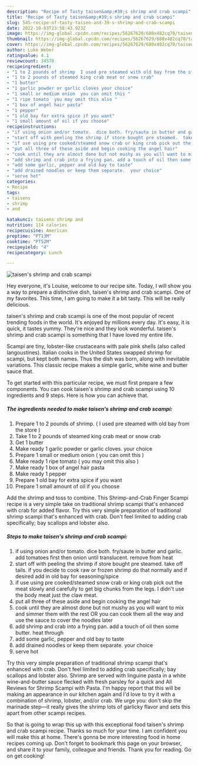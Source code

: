 ```yaml
---
description: "Recipe of Tasty taisen&amp;#39;s shrimp and crab scampi"
title: "Recipe of Tasty taisen&amp;#39;s shrimp and crab scampi"
slug: 545-recipe-of-tasty-taisen-and-39-s-shrimp-and-crab-scampi
date: 2022-10-03T23:58:43.923Z
image: https://img-global.cpcdn.com/recipes/56267629/680x482cq70/taisens-shrimp-and-crab-scampi-recipe-main-photo.jpg
thumbnail: https://img-global.cpcdn.com/recipes/56267629/680x482cq70/taisens-shrimp-and-crab-scampi-recipe-main-photo.jpg
cover: https://img-global.cpcdn.com/recipes/56267629/680x482cq70/taisens-shrimp-and-crab-scampi-recipe-main-photo.jpg
author: Luke Weber
ratingvalue: 4.1
reviewcount: 34570
recipeingredient:
- "1 to 2 pounds of shrimp  I used pre steamed with old bay from the store "
- "1 to 2 pounds of steamed king crab meat or snow crab"
- "1 butter"
- "1 garlic powder or garlic cloves your choice"
- "1 small or medium onion  you can omit this "
- "1 ripe tomato  you may omit this also "
- "1 box of angel hair pasta"
- "1 pepper"
- "1 old bay for extra spice if you want"
- "1 small amount of oil if you choose"
recipeinstructions:
- "if using onion and/or tomato.  dice both. fry/saute in butter and garlic.  add tomatoes first then onion until translucent. remove from heat"
- "start off with peeling the shrimp if store bought pre steamed.  take off tails. if you decide to cook raw or frozen shrimp do that normally and if desired add in old bay for seasoning/spice"
- "if use using pre cooked/steamed snow crab or king crab pick out the meat slowly and carefully to get big chunks from the legs. I didn&#39;t use the body meat just the claw meat."
- "put all three of these aside and begin cooking the angel hair"
- "cook until they are almost done but not mushy as you will want to mix and simmer them with the rest OR you can cook them all the way and use the sauce to cover the noodles later"
- "add shrimp and crab into a frying pan. add a touch of oil then some butter.  heat through"
- "add some garlic, pepper and old bay to taste"
- "add drained noodles or keep them separate.  your choice"
- "serve hot"
categories:
- Recipe
tags:
- taisens
- shrimp
- and

katakunci: taisens shrimp and 
nutrition: 114 calories
recipecuisine: American
preptime: "PT13M"
cooktime: "PT52M"
recipeyield: "4"
recipecategory: Lunch

---
```



![taisen&#39;s shrimp and crab scampi](https://img-global.cpcdn.com/recipes/56267629/680x482cq70/taisens-shrimp-and-crab-scampi-recipe-main-photo.jpg)

Hey everyone, it's Louise, welcome to our recipe site. Today, I will show you a way to prepare a distinctive dish, taisen&#39;s shrimp and crab scampi. One of my favorites. This time, I am going to make it a bit tasty. This will be really delicious.

taisen&#39;s shrimp and crab scampi is one of the most popular of recent trending foods in the world. It's enjoyed by millions every day. It's easy, it is quick, it tastes yummy. They're nice and they look wonderful. taisen&#39;s shrimp and crab scampi is something that I have loved my entire life.

Scampi are tiny, lobster-like crustaceans with pale pink shells (also called langoustines). Italian cooks in the United States swapped shrimp for scampi, but kept both names. Thus the dish was born, along with inevitable variations. This classic recipe makes a simple garlic, white wine and butter sauce that.


To get started with this particular recipe, we must first prepare a few components. You can cook taisen&#39;s shrimp and crab scampi using 10 ingredients and 9 steps. Here is how you can achieve that.

<!--inarticleads1-->

##### The ingredients needed to make taisen&#39;s shrimp and crab scampi:

1. Prepare 1 to 2 pounds of shrimp. ( I used pre steamed with old bay from the store )
1. Take 1 to 2 pounds of steamed king crab meat or snow crab
1. Get 1 butter
1. Make ready 1 garlic powder or garlic cloves. your choice
1. Prepare 1 small or medium onion ( you can omit this )
1. Make ready 1 ripe tomato ( you may omit this also )
1. Make ready 1 box of angel hair pasta
1. Make ready 1 pepper
1. Prepare 1 old bay for extra spice if you want
1. Prepare 1 small amount of oil if you choose


Add the shrimp and toss to combine. This Shrimp-and-Crab Finger Scampi recipe is a very simple take on traditional shrimp scampi that&#39;s enhanced with crab for added flavor. Try this very simple preparation of traditional shrimp scampi that&#39;s enhanced with crab. Don&#39;t feel limited to adding crab specifically; bay scallops and lobster also. 

<!--inarticleads2-->

##### Steps to make taisen&#39;s shrimp and crab scampi:

1. if using onion and/or tomato.  dice both. fry/saute in butter and garlic.  add tomatoes first then onion until translucent. remove from heat
1. start off with peeling the shrimp if store bought pre steamed.  take off tails. if you decide to cook raw or frozen shrimp do that normally and if desired add in old bay for seasoning/spice
1. if use using pre cooked/steamed snow crab or king crab pick out the meat slowly and carefully to get big chunks from the legs. I didn&#39;t use the body meat just the claw meat.
1. put all three of these aside and begin cooking the angel hair
1. cook until they are almost done but not mushy as you will want to mix and simmer them with the rest OR you can cook them all the way and use the sauce to cover the noodles later
1. add shrimp and crab into a frying pan. add a touch of oil then some butter.  heat through
1. add some garlic, pepper and old bay to taste
1. add drained noodles or keep them separate.  your choice
1. serve hot


Try this very simple preparation of traditional shrimp scampi that&#39;s enhanced with crab. Don&#39;t feel limited to adding crab specifically; bay scallops and lobster also. Shrimp are served with linguine pasta in a white wine-and-butter sauce flecked with fresh parsley for a quick and All Reviews for Shrimp Scampi with Pasta. I&#39;m happy report that this will be making an appearance in our kitchen again and I&#39;d love to try it with a combination of shrimp, lobster, and/or crab. We urge you: don&#39;t skip the marinade step—it really gives the shrimp lots of garlicky flavor and sets this apart from other scampi recipes. 

So that is going to wrap this up with this exceptional food taisen&#39;s shrimp and crab scampi recipe. Thanks so much for your time. I am confident you will make this at home. There's gonna be more interesting food in home recipes coming up. Don't forget to bookmark this page on your browser, and share it to your family, colleague and friends. Thank you for reading. Go on get cooking!
